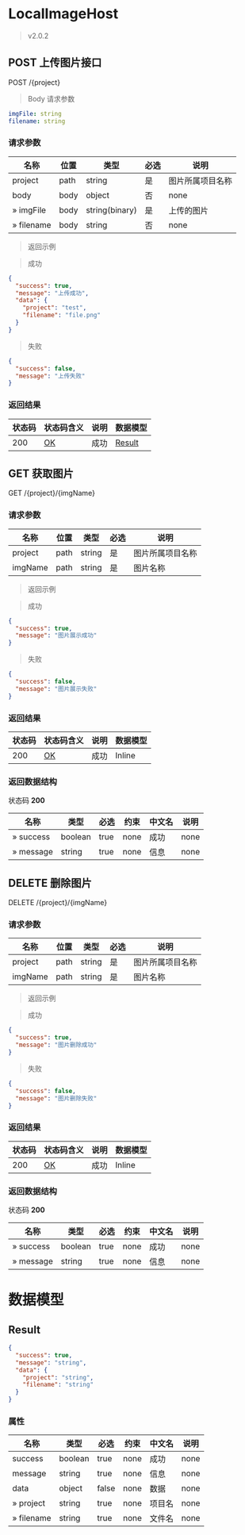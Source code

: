 # LocalImageHost

> v2.0.2

## POST 上传图片接口

POST /{project}

> Body 请求参数

```yaml
imgFile: string
filename: string
```

### 请求参数

|名称|位置|类型|必选|说明|
|---|---|---|---|---|
|project|path|string| 是 |图片所属项目名称|
|body|body|object| 否 |none|
|» imgFile|body|string(binary)| 是 |上传的图片|
|» filename|body|string| 否 |none|

> 返回示例

> 成功

```json
{
  "success": true,
  "message": "上传成功",
  "data": {
    "project": "test",
    "filename": "file.png"
  }
}
```
> 失败

```json
{
  "success": false,
  "message": "上传失败"
}
```

### 返回结果

|状态码|状态码含义|说明|数据模型|
|---|---|---|---|
|200|[OK](https://tools.ietf.org/html/rfc7231#section-6.3.1)|成功|[Result](#schemaresult)|

## GET 获取图片

GET /{project}/{imgName}

### 请求参数

|名称|位置|类型|必选|说明|
|---|---|---|---|---|
|project|path|string| 是 |图片所属项目名称|
|imgName|path|string| 是 |图片名称|

> 返回示例

> 成功

```json
{
  "success": true,
  "message": "图片展示成功"
}
```
> 失败

```json
{
  "success": false,
  "message": "图片展示失败"
}
```

### 返回结果

|状态码|状态码含义|说明|数据模型|
|---|---|---|---|
|200|[OK](https://tools.ietf.org/html/rfc7231#section-6.3.1)|成功|Inline|

### 返回数据结构

状态码 **200**

|名称|类型|必选|约束|中文名|说明|
|---|---|---|---|---|---|
|» success|boolean|true|none|成功|none|
|» message|string|true|none|信息|none|

## DELETE 删除图片

DELETE /{project}/{imgName}

### 请求参数

|名称|位置|类型|必选|说明|
|---|---|---|---|---|
|project|path|string| 是 | 图片所属项目名称|
|imgName|path|string| 是 |图片名称|

> 返回示例

> 成功

```json
{
  "success": true,
  "message": "图片删除成功"
}
```
> 失败

```json
{
  "success": false,
  "message": "图片删除失败"
}
```

### 返回结果

|状态码|状态码含义|说明|数据模型|
|---|---|---|---|
|200|[OK](https://tools.ietf.org/html/rfc7231#section-6.3.1)|成功|Inline|

### 返回数据结构

状态码 **200**

|名称|类型|必选|约束|中文名|说明|
|---|---|---|---|---|---|
|» success|boolean|true|none|成功|none|
|» message|string|true|none|信息|none|

# 数据模型

<h2 id="tocS_Result">Result</h2>

<a id="schemaresult"></a>
<a id="schema_Result"></a>
<a id="tocSresult"></a>
<a id="tocsresult"></a>

```json
{
  "success": true,
  "message": "string",
  "data": {
    "project": "string",
    "filename": "string"
  }
}

```

### 属性

|名称|类型|必选|约束|中文名|说明|
|---|---|---|---|---|---|
|success|boolean|true|none|成功|none|
|message|string|true|none|信息|none|
|data|object|false|none|数据|none|
|» project|string|true|none|项目名|none|
|» filename|string|true|none|文件名|none|

